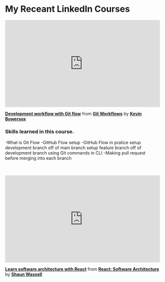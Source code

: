 <h1>My Receant LinkedIn Courses</h1>


<div style="position:relative;height:0;padding-bottom:56.25%"><iframe width="640" height="360" src="https://www.linkedin.com/learning/embed/git-workflows/development-workflow-with-git-flow?autoplay=false&claim=AQHyen3te7zTegAAAYGiwayQWqZ4QkjhmHcII_DYNhYkFhAey_Y7p3h4MysQdpxJcJVY_OcS_XicnnIPbanaBsY_JLnWeENLd-rJS1UYv0HV7IEc2ZGwxIvCsBKkY2VjtdmxzpYd4bO0CjglPP2XNOhy8CzS_xPVUyMrFpC77KGFiDXahX29gX1mj23wockBqSupzX4KG4vQosr5Zt9tj4hln_vnhCOChcixXTwrEruM1xBImmNEurJLxi1jXiLrX75Ry85BTb08QqvhxqPKExvWUtg3eXb6F8HyhJeqDYN1M8LKGCAX1zLxs6y2KfLgZDUd6AnczmBBkF-LOroTTqeEW8SJbJrdO9wqq_F9DErXJ1qGeKzdz9-nRiwex2xcgW95Vsun-_lP-TwR5R-5taHFqG7-G2JP825GsYHTuV_tY_eTY_6BMwI67V5w4qzR4uQf6fuzCDWMqllt8K9_X8d9kAgitBZJFZWnF9r5-25b2hBkPnVb3vzNcDBMprDzjmUs4sj1RTme-pAjsdaR1hlwcRH7V5XC2I-tmuhywazJoWLWOj6oj5m-yHwhvoMIPSnXqXO61-7LrF3w0yJwEL0cGll1J08iJYqhYsj7ZWl94Tgu4cORBb95X4ERCLuHUZDc9uS5PzZLZFJfvsj4dP8fOGxQ1EWtGD7J4DNsN4nWyW5kQWLPq0T7FOtpw6jTPf534UkBACVz_oiCNNVNNhhZTZwHos5MyYbGLjROuF-fZFhGoxlB3e_Gjkt-ElmgAwvjVa6-AwOSNsKSe3LiEOSPByWxIMIBdInfBLnI67XRWJvr7KoBNLrILKBIThJCSWSS4kC5vxsS9xjw0SU3pkktM6N8bhIQ33fVUbnkkaILl_Jw77TNpSfgl8V_ptdaVjd7Ce5UZsd92s86mL4SU8UVM4dcFI9LGcx1BNpz1QtBU-5fnK1uBMZEEeJPk63ZJnf5fagMfYI3y8w96DBSxN-7ZIK6HDevzRKhcKJM0IPu8J_Kr-smOUiDEelUhxb7YYzhIVM6A0IJKrv8rxIc00BluJdDhgkTAqrb1H77xC5i3dW0O6CDQBcD73-LVFNjVKauq3x-xdtkAaCxmLxpFIhcFAIVtPi8Do6_QLy_RK12utCFgxb-VhF3KeqgUazBZPr7vD37ej_E1g2xOwtaxVPIVc5ucjef71Ma&lipi=urn%3Ali%3Apage%3Ad_learning_content%3BRC%2FN4pFHQQ%2B7EFlQdifrPg%3D%3D&licu" mozallowfullscreen="true" webkitallowfullscreen="true" allowfullscreen="true" frameborder="0" style="position:absolute;width:100%;height:100%;left:0"></iframe></div><p><strong><a href="https://www.linkedin.com/learning/git-workflows/development-workflow-with-git-flow?trk=embed_lil">Development workflow with Git flow</a></strong> from <strong><a href="https://www.linkedin.com/learning/git-workflows?trk=embed_lil">Git Workflows</a></strong> by <strong><a href="https://www.linkedin.com/learning/instructors/kevin-bowersox?trk=embed_lil">Kevin Bowersox</a></strong></p>

<h3>Skills learned in this course.</h3>

-What is Git Flow
-GitHub Flow setup
-GitHub Flow in pratice
   setup development branch off of main branch
   setup feature branch off of development branch using Git commands in CLI
-Making pull request before merging into each  branch
   

<br>
<br>

<div style="position:relative;height:0;padding-bottom:56.25%"><iframe width="640" height="360" src="https://www.linkedin.com/learning/embed/react-software-architecture/learn-software-architecture-with-react?autoplay=false&claim=AQHL5GuVb5YK8AAAAYGi0vjTfZb3W0r6KDo3TLvQ2LGdjgwyiz6493oupypNosK6Us7qFd4wq_1RgA4AvThC5-ug0P51iog3_Qia6ylMhlmFa9Ts4tGalyb1wKjjm6Yh1H-JSVZCZcE1JQ9v1t69KN2ba_qGvZ0O6SrAROoJCBZIdgDQTYAW11GqOYtJeZC0BQYW6tzDULjcgMjJmrEN0Y5e-h99CRk4DEt9pkBsruSdu2LTBkltZMIv9-ARCNC11GSDW7zwt50sgfah3MZe8HTVWrFcnNRR39UdzofsMPfd9ZejBqdAxnMVpoAN8uBHZH8FeMevhm5sdGBvD5EhOXlkV4BRRoGa-XUPfJLn37e5dFjT2mK998mGmDf8rGQhBDgonmUxlDNi-dSK05hezBtpO17lQeryLctyV0Q-ygTvHuG_lSkMlVnMn991d3k3S01QYexRV0hODuoTTUTvMBwpDVa6pwKuPgnlFyW0sT33iwAR47IcmDzz1bQph6n_g1V3byAkhrNZcH1CZguapp7MkN3TOqlVZF7kEd1EZhEOz8QxW80nMGN5wlkMrR2bqi7kRud9in7bjwBMi780M-C04PS5HE2dIhOEtL6Kjh4eAvwLclL5f5DWyATdll4--yQwo2NGkzhEUYgKzV7-ej3a4fhl-BWX5eu2_-YyMNLT9i1uqrlvtPQK8BIgqoynlYxL_9ghAuYLdbKQ3sBngZ8HrNixFI7_IFMRibN9IlO5FkW9jFWp_H05-1kOkRaxX0nK_Msbo0X7fWDV1ZxiJLU7jG1MwGn_gFPC7Grf0tO-hyBW-cSuYcz_ahUhZ2wnYp2Y2oJnSwozmk4hF9y7izFWp_j5C5VcA_9QVJYkzzNJkKrPqjL_doOsnif0J-7BpWvBtEgzZCd7H6KTxrE-Hf35qHECMahan-3wBhrnqNSGXP682p3-R_FDj__wVNy2PK_Od47vob9wsK-HSc6Esc7KdTCmOSIEWjri0fnCb65YFf6GF3LNwoOvt4w5kWAeoKAlS-hJHhWmeGtdaP4LanZpgEZhzCpuW6cKXdfkCFYNnwukhVVtzf1i2N5ISD9xzbEhQaI_rE38HFFovpmJGa_tSiKHYfiJrdlQUaMYToI0YkXwpa-igY-puY0svk-_VZUS-fXSH-uzTe4LSr0xqJUwVrjhitAjWox1&lipi=urn%3Ali%3Apage%3Ad_learning_content%3BE5E5EC5mSnOpY7348DKLlA%3D%3D&licu" mozallowfullscreen="true" webkitallowfullscreen="true" allowfullscreen="true" frameborder="0" style="position:absolute;width:100%;height:100%;left:0"></iframe></div><p><strong><a href="https://www.linkedin.com/learning/react-software-architecture/learn-software-architecture-with-react?trk=embed_lil">Learn software architecture with React</a></strong> from <strong><a href="https://www.linkedin.com/learning/react-software-architecture?trk=embed_lil">React: Software Architecture</a></strong> by <strong><a href="https://www.linkedin.com/learning/instructors/shaun-wassell?trk=embed_lil">Shaun Wassell</a></strong></p>